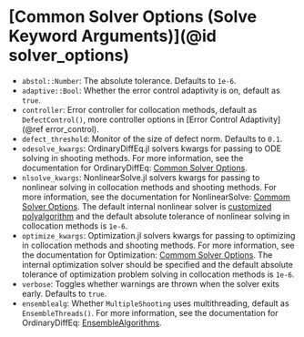 # [Common Solver Options (Solve Keyword Arguments)](@id solver_options)

  - `abstol::Number`: The absolute tolerance. Defaults to `1e-6`.
  - `adaptive::Bool`: Whether the error control adaptivity is on, default as `true`.
  - `controller`: Error controller for collocation methods, default as `DefectControl()`, more controller options in [Error Control Adaptivity](@ref error_control).
  - `defect_threshold`: Monitor of the size of defect norm. Defaults to `0.1`.
  - `odesolve_kwargs`: OrdinaryDiffEq.jl solvers kwargs for passing to ODE solving in shooting methods. For more information, see the documentation for OrdinaryDiffEq: [Common Solver Options](https://docs.sciml.ai/DiffEqDocs/latest/basics/common_solver_opts/).
  - `nlsolve_kwargs`: NonlinearSolve.jl solvers kwargs for passing to nonlinear solving in collocation methods and shooting methods. For more information, see the documentation for NonlinearSolve: [Commom Solver Options](https://docs.sciml.ai/NonlinearSolve/stable/basics/solve/). The default internal nonlinear solver is [customized polyalgorithm](https://github.com/SciML/BoundaryValueDiffEq.jl/blob/master/lib/BoundaryValueDiffEqCore/src/default_nlsolve.jl) and the default absolute tolerance of nonlinear solving in collocation methods is `1e-6`.
  - `optimize_kwargs`: Optimization.jl solvers kwargs for passing to optimizing in collocation methods and shooting methods. For more information, see the documentation for Optimization: [Commom Solver Options](https://docs.sciml.ai/Optimization/stable/API/solve/). The internal optimization solver should be specified and the default absolute tolerance of optimization problem solving in collocation methods is `1e-6`.
  - `verbose`:  Toggles whether warnings are thrown when the solver exits early. Defaults to `true`.
  - `ensemblealg`: Whether `MultipleShooting` uses multithreading, default as `EnsembleThreads()`. For more information, see the documentation for OrdinaryDiffEq: [EnsembleAlgorithms](https://docs.sciml.ai/DiffEqDocs/latest/features/ensemble/#EnsembleAlgorithms).
